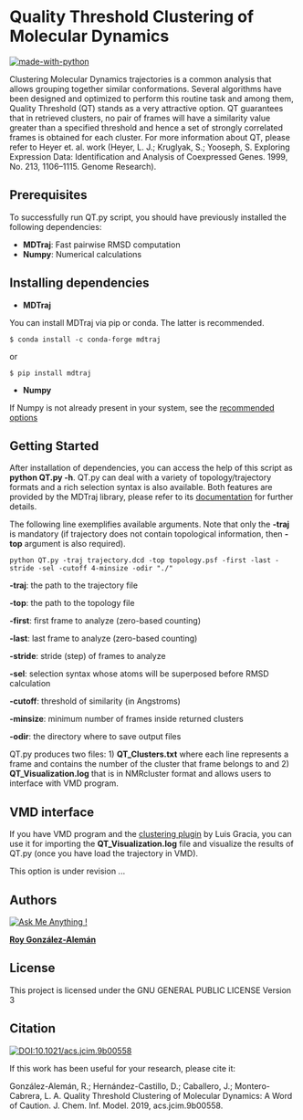 # Quality Threshold Clustering of Molecular Dynamics

[![made-with-python](https://img.shields.io/badge/Made%20with-Python-1f425f.svg)](https://www.python.org/)

Clustering Molecular Dynamics trajectories is a common analysis that allows grouping together similar conformations. Several algorithms have been designed and optimized to perform this routine task and among them, Quality Threshold (QT) stands as a very attractive option. QT guarantees that in retrieved clusters, no pair of frames will have a similarity value greater than a specified threshold and hence a set of strongly correlated frames is obtained for each cluster. For more information about QT, please refer to Heyer et. al. work (Heyer, L. J.; Kruglyak, S.; Yooseph, S. Exploring Expression Data: Identification and Analysis of Coexpressed Genes. 1999, No. 213, 1106–1115. Genome Research).

## Prerequisites

To successfully run QT.py script, you should have previously installed the following dependencies:

* **MDTraj**: Fast pairwise RMSD computation
* **Numpy**: Numerical calculations

## Installing dependencies

* **MDTraj**

You can install MDTraj via pip or conda. The latter is recommended.

``
$ conda install -c conda-forge mdtraj
``

or

``
$ pip install mdtraj
`` 

* **Numpy**

If Numpy is not already present in your system, see the [recommended options](https://scipy.org/install.html)


## Getting Started

After installation of dependencies, you can access the help of this script as **python QT.py -h**. QT.py can deal with a variety of topology/trajectory formats and a rich selection syntax is also available. Both features are provided by the MDTraj library, please refer to its [documentation](http://mdtraj.org/1.9.3/) for further details. 

The following line exemplifies available arguments. Note that only the **-traj** is mandatory (if trajectory does not contain topological information, then **-top** argument is also required).

```
python QT.py -traj trajectory.dcd -top topology.psf -first -last -stride -sel -cutoff 4-minsize -odir "./"
```

**-traj**: the path to the trajectory file

**-top**: the path to the topology file

**-first**: first frame to analyze (zero-based counting)

**-last**: last frame to analyze (zero-based counting)

**-stride**: stride (step) of frames to analyze 

**-sel**: selection syntax whose atoms will be superposed before RMSD calculation

**-cutoff**: threshold of similarity (in Angstroms)

**-minsize**: minimum number of frames inside returned clusters

**-odir**: the directory where to save output files

QT.py produces two files: 1) **QT_Clusters.txt** where each line represents a frame and contains the number of the cluster that frame belongs to and 2) **QT_Visualization.log** that is in NMRcluster format and allows users to interface with VMD program.


## VMD interface

If you have VMD program and the [clustering plugin](https://github.com/luisico/clustering) by Luis Gracia, you can
use it for importing the **QT_Visualization.log** file and visualize the results of QT.py (once you have load the trajectory in VMD).

This option is under revision ...

## Authors 
[![Ask Me Anything !](https://img.shields.io/badge/Ask%20me-anything-1abc9c.svg)](https://GitHub.com/Naereen/ama)

[**Roy González-Alemán**](https://www.linkedin.com/in/roy-gonz%C3%A1lez-alem%C3%A1n-aba3aba3/) 

## License

This project is licensed under the GNU GENERAL PUBLIC LICENSE Version 3

## Citation

[![DOI:10.1021/acs.jcim.9b00558](https://zenodo.org/badge/DOI/10.1021/acs.jcim.9b00558.svg)](https://doi.org/10.1021/acs.jcim.9b00558)

If this work has been useful for your research, please cite it:

González-Alemán, R.; Hernández-Castillo, D.; Caballero, J.; Montero-Cabrera, L. A. Quality Threshold Clustering of Molecular Dynamics: A Word of Caution. J. Chem. Inf. Model. 2019, acs.jcim.9b00558.

